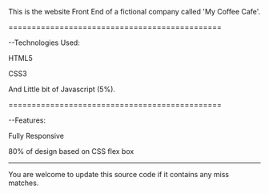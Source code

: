 This is the website Front End of a fictional company called 'My Coffee Cafe'.

==============================================

--Technologies Used:

HTML5

CSS3

And Little bit of Javascript (5%).

==============================================

--Features:

Fully Responsive

80% of design based on CSS flex box

----------------------------------------------

You are welcome to update this source code if it contains any miss matches.
